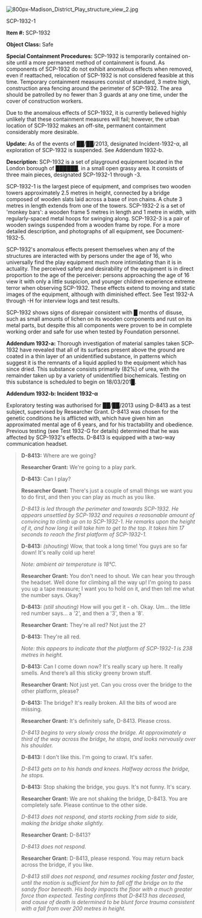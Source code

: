 ![800px-Madison_District_Play_structure_view_2.jpg](http://scp-wiki.wdfiles.com/local--files/scp-1932/800px-Madison_District_Play_structure_view_2.jpg)

SCP-1932-1

**Item #:** SCP-1932

**Object Class:** Safe

**Special Containment Procedures:** SCP-1932 is temporarily contained on-site until a more permanent method of containment is found. As components of SCP-1932 do not exhibit anomalous effects when removed, even if reattached, relocation of SCP-1932 is not considered feasible at this time. Temporary containment measures consist of standard, 3 metre high, construction area fencing around the perimeter of SCP-1932. The area should be patrolled by no fewer than 3 guards at any one time, under the cover of construction workers.

Due to the anomalous effects of SCP-1932, it is currently believed highly unlikely that these containment measures will fail; however, the urban location of SCP-1932 makes an off-site, permanent containment considerably more desirable.

**Update:** As of the events of ██/██/2013, designated Incident-1932-α, all exploration of SCP-1932 is suspended. See Addendum 1932-b.

**Description:** SCP-1932 is a set of playground equipment located in the London borough of ██████, in a small open grassy area. It consists of three main pieces, designated SCP-1932-1 through -3.

SCP-1932-1 is the largest piece of equipment, and comprises two wooden towers approximately 2.5 metres in height, connected by a bridge composed of wooden slats laid across a base of iron chains. A chute 3 metres in length extends from one of the towers. SCP-1932-2 is a set of 'monkey bars': a wooden frame 5 metres in length and 1 metre in width, with regularly-spaced metal hoops for swinging along. SCP-1932-3 is a pair of wooden swings suspended from a wooden frame by rope. For a more detailed description, and photographs of all equipment, see Document-1932-5.

SCP-1932's anomalous effects present themselves when any of the structures are interacted with by persons under the age of 16, who universally find the play equipment much more intimidating than it is in actuality. The perceived safety and desirability of the equipment is in direct proportion to the age of the perceiver: persons approaching the age of 16 view it with only a little suspicion, and younger children experience extreme terror when observing SCP-1932. These effects extend to moving and static images of the equipment, although with diminished effect. See Test 1932-A through -H for interview logs and test results.

SCP-1932 shows signs of disrepair consistent with █ months of disuse, such as small amounts of lichen on its wooden components and rust on its metal parts, but despite this all components were proven to be in complete working order and safe for use when tested by Foundation personnel.

**Addendum 1932-a:** Thorough investigation of material samples taken SCP-1932 have revealed that all of its surfaces present above the ground are coated in a thin layer of an unidentified substance, in patterns which suggest it is the remnants of a liquid applied to the equipment which has since dried. This substance consists primarily (82%) of urea, with the remainder taken up by a variety of unidentified biochemicals. Testing on this substance is scheduled to begin on 18/03/201█.

**Addendum 1932-b: Incident 1932-α**

Exploratory testing was authorised for ██/██/2013 using D-8413 as a test subject, supervised by Researcher Grant. D-8413 was chosen for the genetic conditions he is afflicted with, which have given him an approximated mental age of 6 years, and for his tractability and obedience. Previous testing (see Test 1932-G for details) determined that he was affected by SCP-1932's effects. D-8413 is equipped with a two-way communication headset.

> **D-8413:** Where are we going?
> 
> **Researcher Grant:** We're going to a play park.
> 
> **D-8413:** Can I play?
> 
> **Researcher Grant:** There's just a couple of small things we want you to do first, and then you can play as much as you like.
> 
> _D-8413 is led through the perimeter and towards SCP-1932. He appears unsettled by SCP-1932 and requires a reasonable amount of convincing to climb up on to SCP-1932-1. He remarks upon the height of it, and how long it will take him to get to the top. It takes him 17 seconds to reach the first platform of SCP-1932-1._
> 
> **D-8413:** _(shouting)_ Wow, that took a long time! You guys are so far down! It's really cold up here!
> 
> _Note: ambient air temperature is 18°C._
> 
> **Researcher Grant:** You don’t need to shout. We can hear you through the headset. Well done for climbing all the way up! I'm going to pass you up a tape measure; I want you to hold on it, and then tell me what the number says. Okay?
> 
> **D-8413:** _(still shouting)_ How will you get it - oh. Okay. Um… the little red number says… a '2', and then a '3', then a '8'.
> 
> **Researcher Grant:** They're all red? Not just the 2?
> 
> **D-8413:** They're all red.
> 
> _Note: this appears to indicate that the platform of SCP-1932-1 is 238 metres in height._
> 
> **D-8413:** Can I come down now? It's really scary up here. It really smells. And there’s all this sticky greeny brown stuff.
> 
> **Researcher Grant:** Not just yet. Can you cross over the bridge to the other platform, please?
> 
> **D-8413:** The bridge? It's really broken. All the bits of wood are missing.
> 
> **Researcher Grant:** It's definitely safe, D-8413. Please cross.
> 
> _D-8413 begins to very slowly cross the bridge. At approximately a third of the way across the bridge, he stops, and looks nervously over his shoulder._
> 
> **D-8413:** I don't like this. I'm going to crawl. It's safer.
> 
> _D-8413 gets on to his hands and knees. Halfway across the bridge, he stops._
> 
> **D-8413:** Stop shaking the bridge, you guys. It's not funny. It's scary.
> 
> **Researcher Grant:** We are not shaking the bridge, D-8413. You are completely safe. Please continue to the other side.
> 
> _D-8413 does not respond, and starts rocking from side to side, making the bridge shake slightly._
> 
> **Researcher Grant:** D-8413?
> 
> _D-8413 does not respond._
> 
> **Researcher Grant:** D-8413, please respond. You may return back across the bridge, if you like.
> 
> _D-8413 still does not respond, and resumes rocking faster and faster, until the motion is sufficient for him to fall off the bridge on to the sandy floor beneath. His body impacts the floor with a much greater force than expected. Testing confirms that D-8413 has deceased, and cause of death is determined to be blunt force trauma consistent with a fall from over 200 metres in height._